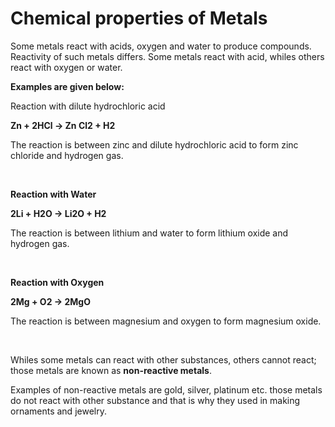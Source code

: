 # Chemical properties of Metals

Some metals react with acids, oxygen and water to produce compounds. Reactivity of such metals differs. Some metals react with acid, whiles others react with oxygen or water.

**Examples are given below:**

Reaction with dilute hydrochloric acid

**Zn + 2HCl → Zn Cl2 + H2**

The reaction is between zinc and dilute hydrochloric acid to form zinc chloride and hydrogen gas.


<br>

**Reaction with Water**

**2Li + H2O → Li2O + H2**

The reaction is between lithium and water to form lithium oxide and hydrogen gas.


<br>

**Reaction with Oxygen**

**2Mg + O2 → 2MgO**

The reaction is between magnesium and oxygen to form magnesium oxide.

<br>

Whiles some metals can react with other substances, others cannot react; those metals are known as **non-reactive metals**.

Examples of non-reactive metals are gold, silver, platinum etc. those metals do not react with other substance and that is why they used in making ornaments and jewelry.

